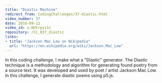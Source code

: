```yaml
---
title: "Diastic Machine"
redirect_from: CodingChallenges/37-diastic.html
video_number: 37
date: 2016-09-12
video_id: u-HUtrpyi1c
repository: /CC_037_diastic
links:
- title: "Jackson Mac Low on Wikipedia"
  url: "https://en.wikipedia.org/wiki/Jackson_Mac_Low"
---
```


In this coding challenge, I make what a "Diastic" generator. The Diastic technique is a methodology and algorithm for generating found poetry from a source text.  It was developed and used by poet / artist Jackson Mac Low.  In this challenge, I generate diastic poems using p5.js.
